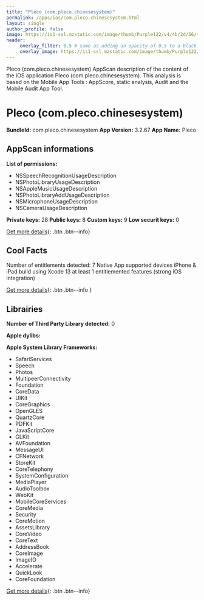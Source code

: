 ```yaml
---
title: "Pleco (com.pleco.chinesesystem)"
permalink: /apps/ios/com.pleco.chinesesystem.html
layout: single
author_profile: false
image: https://is1-ssl.mzstatic.com/image/thumb/Purple122/v4/4b/2d/56/4b2d566d-9091-f5a2-df2f-2ff0dca251a6/AppIcon-0-0-1x_U007emarketing-0-0-0-9-0-0-sRGB-0-0-0-GLES2_U002c0-512MB-85-220-0-0.png/512x512bb.jpg
header: 
     overlay_filter: 0.5 # same as adding an opacity of 0.5 to a black background
     overlay_image: https://is1-ssl.mzstatic.com/image/thumb/Purple122/v4/4b/2d/56/4b2d566d-9091-f5a2-df2f-2ff0dca251a6/AppIcon-0-0-1x_U007emarketing-0-0-0-9-0-0-sRGB-0-0-0-GLES2_U002c0-512MB-85-220-0-0.png/512x512bb.jpg
---
```

Pleco (com.pleco.chinesesystem) AppScan description of the content of the iOS application Pleco (com.pleco.chinesesystem). This analysis is based on the Mobile App Tools : AppScore, static analysis, Audit and the Mobile Audit App Tool.

# Pleco (com.pleco.chinesesystem)

**BundleId:** com.pleco.chinesesystem
**App Version:** 3.2.67
**App Name:** Pleco


## AppScan informations 

**List of permissions:** 
- NSSpeechRecognitionUsageDescription
- NSPhotoLibraryUsageDescription
- NSAppleMusicUsageDescription
- NSPhotoLibraryAddUsageDescription
- NSMicrophoneUsageDescription
- NSCameraUsageDescription
  
  
**Private keys:** 28
**Public keys:** 8
**Custom keys:** 9
**Low securit keys:** 0
  
[Get more details](/pricing.html){: .btn .btn--info}

## Cool Facts

Number of entitlements detected: 7
Native App
supported devices iPhone & iPad
build using Xcode 13
at least 1 entitlemented features (strong iOS integration)
  
[Get more details](/pricing.html){: .btn .btn--info }

## Librairies 
**Number of Third Party Library detected:** 0


**Apple dylibs:**


**Apple System Library Frameworks:**
- SafariServices
- Speech
- Photos
- MultipeerConnectivity
- Foundation
- CoreData
- UIKit
- CoreGraphics
- OpenGLES
- QuartzCore
- PDFKit
- JavaScriptCore
- GLKit
- AVFoundation
- MessageUI
- CFNetwork
- StoreKit
- CoreTelephony
- SystemConfiguration
- MediaPlayer
- AudioToolbox
- WebKit
- MobileCoreServices
- CoreMedia
- Security
- CoreMotion
- AssetsLibrary
- CoreVideo
- CoreText
- AddressBook
- CoreImage
- ImageIO
- Accelerate
- QuickLook
- CoreFoundation


  
[Get more details](/pricing.html){: .btn .btn--info}

